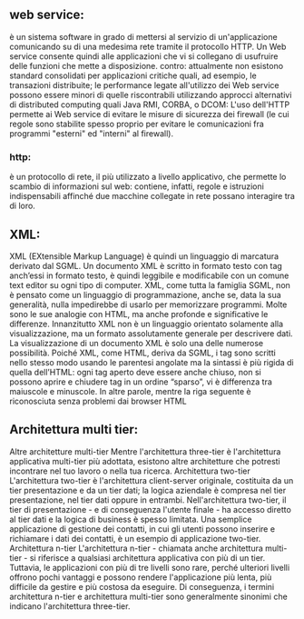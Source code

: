 ## web service:
è un sistema software in grado di mettersi al servizio di un'applicazione comunicando su di una medesima rete tramite il protocollo HTTP. Un Web service consente quindi alle applicazioni che vi si collegano di usufruire delle funzioni che mette a disposizione.
contro:
attualmente non esistono standard consolidati per applicazioni critiche quali, ad esempio, le transazioni distribuite;
le performance legate all'utilizzo dei Web service possono essere minori di quelle riscontrabili utilizzando approcci alternativi di distributed computing quali Java RMI, CORBA, o DCOM:
L'uso dell'HTTP permette ai Web service di evitare le misure di sicurezza dei firewall (le cui regole sono stabilite spesso proprio per evitare le comunicazioni fra programmi "esterni" ed "interni" al firewall).

### http:
è un protocollo di rete, il più utilizzato a livello applicativo, che permette lo scambio di informazioni sul web: contiene, infatti, regole e istruzioni indispensabili affinché due macchine collegate in rete possano interagire tra di loro.

## XML:
XML (EXtensible Markup Language) è quindi un linguaggio di marcatura derivato dal SGML. Un documento XML è scritto in formato testo con tag anch’essi in formato testo, è quindi leggibile e modificabile con un comune text editor su ogni tipo di computer. XML, come tutta la famiglia SGML, non è pensato come un linguaggio di programmazione, anche se, data la sua generalità, nulla impedirebbe di usarlo per memorizzare programmi. Molte sono le sue analogie con HTML, ma anche profonde e significative le differenze. Innanzitutto XML non è un linguaggio orientato solamente alla visualizzazione, ma un formato assolutamente generale per descrivere dati. La visualizzazione di un documento XML è solo una delle numerose possibilità. Poiché XML, come HTML, deriva da SGML, i tag sono scritti nello stesso modo usando le parentesi angolate ma la sintassi è più rigida di quella dell’HTML: ogni tag aperto deve essere anche chiuso, non si possono aprire e chiudere tag in un ordine “sparso”, vi è differenza tra maiuscole e minuscole. In altre parole, mentre la riga seguente è riconosciuta senza problemi dai browser HTML

## Architettura multi tier:
Altre architetture multi-tier
Mentre l'architettura three-tier è l'architettura applicativa multi-tier più adottata, esistono altre architetture che potresti incontrare nel tuo lavoro o nella tua ricerca.
Architettura two-tier 
L'architettura two-tier è l'architettura client-server originale, costituita da un tier presentazione e da un tier dati; la logica aziendale è compresa nel tier presentazione, nel tier dati oppure in entrambi. Nell'architettura two-tier, il tier di presentazione - e di conseguenza l'utente finale - ha accesso diretto al tier dati e la logica di business è spesso limitata. Una semplice applicazione di gestione dei contatti, in cui gli utenti possono inserire e richiamare i dati dei contatti, è un esempio di applicazione two-tier.  
Architettura n-tier
L'architettura n-tier - chiamata anche architettura multi-tier -  si riferisce a  qualsiasi  architettura applicativa con più di un tier. Tuttavia, le applicazioni con più di tre livelli sono rare, perché ulteriori livelli offrono pochi vantaggi e possono rendere l'applicazione più lenta, più difficile da gestire e più costosa da eseguire. Di conseguenza, i termini architettura n-tier e architettura multi-tier sono generalmente sinonimi che indicano l'architettura three-tier.

